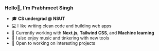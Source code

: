 ### Hello👋, I’m Prabhmeet Singh

- 🎓 **CS undergrad @ NSUT**
- 💻 I like writing clean code and building web apps 
- 🌱 Currently working with **Next.js**, **Tailwind CSS**, and **Machine learning**
- 🎵 I also enjoy music and tinkering with new tools  
- 🤝 Open to working on interesting projects
<!---
UG-Prabhmeet/UG-Prabhmeet is a ✨ special ✨ repository because its `README.md` (this file) appears on your GitHub profile.
You can click the Preview link to take a look at your changes.
--->
